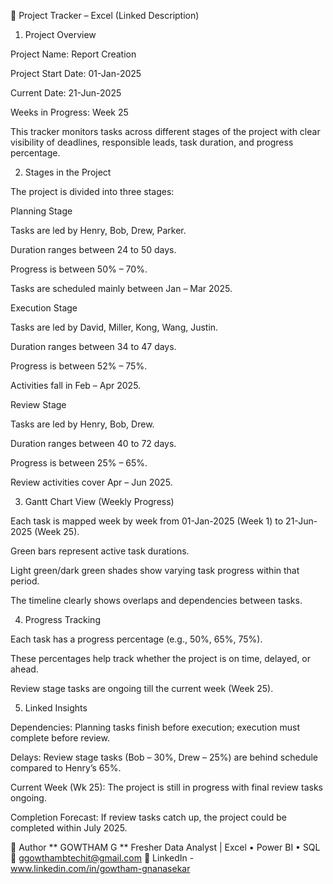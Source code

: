 📌 Project Tracker – Excel (Linked Description)
1. Project Overview

Project Name: Report Creation

Project Start Date: 01-Jan-2025

Current Date: 21-Jun-2025

Weeks in Progress: Week 25

This tracker monitors tasks across different stages of the project with clear visibility of deadlines, responsible leads, task duration, and progress percentage.

2. Stages in the Project

The project is divided into three stages:

Planning Stage

Tasks are led by Henry, Bob, Drew, Parker.

Duration ranges between 24 to 50 days.

Progress is between 50% – 70%.

Tasks are scheduled mainly between Jan – Mar 2025.

Execution Stage

Tasks are led by David, Miller, Kong, Wang, Justin.

Duration ranges between 34 to 47 days.

Progress is between 52% – 75%.

Activities fall in Feb – Apr 2025.

Review Stage

Tasks are led by Henry, Bob, Drew.

Duration ranges between 40 to 72 days.

Progress is between 25% – 65%.

Review activities cover Apr – Jun 2025.

3. Gantt Chart View (Weekly Progress)

Each task is mapped week by week from 01-Jan-2025 (Week 1) to 21-Jun-2025 (Week 25).

Green bars represent active task durations.

Light green/dark green shades show varying task progress within that period.

The timeline clearly shows overlaps and dependencies between tasks.

4. Progress Tracking

Each task has a progress percentage (e.g., 50%, 65%, 75%).

These percentages help track whether the project is on time, delayed, or ahead.

Review stage tasks are ongoing till the current week (Week 25).

5. Linked Insights

Dependencies: Planning tasks finish before execution; execution must complete before review.

Delays: Review stage tasks (Bob – 30%, Drew – 25%) are behind schedule compared to Henry’s 65%.

Current Week (Wk 25): The project is still in progress with final review tasks ongoing.

Completion Forecast: If review tasks catch up, the project could be completed within July 2025.

🙋 Author
** GOWTHAM G **
Fresher Data Analyst | Excel • Power BI • SQL
📧 ggowthambtechit@gmail.com
🔗 LinkedIn - www.linkedin.com/in/gowtham-gnanasekar
